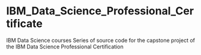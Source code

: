 # IBM_Data_Science_Professional_Certificate
IBM Data Science courses
Series of source code for the capstone project of the IBM Data Science Professional Certification
